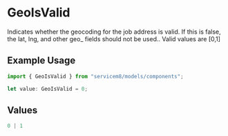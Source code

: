 # GeoIsValid

Indicates whether the geocoding for the job address is valid. If this is false, the lat, lng, and other geo_ fields should not be used..  Valid values are [0,1]

## Example Usage

```typescript
import { GeoIsValid } from "servicem8/models/components";

let value: GeoIsValid = 0;
```

## Values

```typescript
0 | 1
```